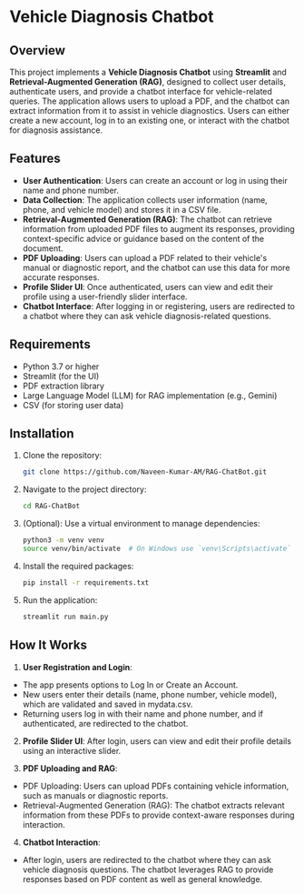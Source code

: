 # Vehicle Diagnosis Chatbot

## Overview
This project implements a **Vehicle Diagnosis Chatbot** using **Streamlit** and **Retrieval-Augmented Generation (RAG)**, designed to collect user details, authenticate users, and provide a chatbot interface for vehicle-related queries. The application allows users to upload a PDF, and the chatbot can extract information from it to assist in vehicle diagnostics. Users can either create a new account, log in to an existing one, or interact with the chatbot for diagnosis assistance.

## Features
- **User Authentication**: Users can create an account or log in using their name and phone number.
- **Data Collection**: The application collects user information (name, phone, and vehicle model) and stores it in a CSV file.
- **Retrieval-Augmented Generation (RAG)**: The chatbot can retrieve information from uploaded PDF files to augment its responses, providing context-specific advice or guidance based on the content of the document.
- **PDF Uploading**: Users can upload a PDF related to their vehicle's manual or diagnostic report, and the chatbot can use this data for more accurate responses.
- **Profile Slider UI**: Once authenticated, users can view and edit their profile using a user-friendly slider interface.
- **Chatbot Interface**: After logging in or registering, users are redirected to a chatbot where they can ask vehicle diagnosis-related questions.

## Requirements
- Python 3.7 or higher
- Streamlit (for the UI)
- PDF extraction library 
- Large Language Model (LLM) for RAG implementation (e.g., Gemini)
- CSV (for storing user data)

## Installation

1. Clone the repository:
   ```bash
   git clone https://github.com/Naveen-Kumar-AM/RAG-ChatBot.git

2. Navigate to the project directory:
   ```bash
   cd RAG-ChatBot

3. (Optional): Use a virtual environment to manage dependencies:
   ```bash
   python3 -m venv venv
   source venv/bin/activate  # On Windows use `venv\Scripts\activate`

4. Install the required packages:
   ```bash
   pip install -r requirements.txt

5. Run the application:
   ```bash
   streamlit run main.py

## How It Works

1. **User Registration and Login**:
- The app presents options to Log In or Create an Account.
- New users enter their details (name, phone number, vehicle model), which are validated and saved in mydata.csv.
- Returning users log in with their name and phone number, and if authenticated, are redirected to the chatbot.
2. **Profile Slider UI**:
After login, users can view and edit their profile details using an interactive slider.

3. **PDF Uploading and RAG**:
- PDF Uploading: Users can upload PDFs containing vehicle information, such as manuals or diagnostic reports.
- Retrieval-Augmented Generation (RAG): The chatbot extracts relevant information from these PDFs to provide context-aware responses during interaction.
4. **Chatbot Interaction**:
- After login, users are redirected to the chatbot where they can ask vehicle diagnosis questions. The chatbot leverages RAG to provide responses based on PDF content as well as general knowledge.